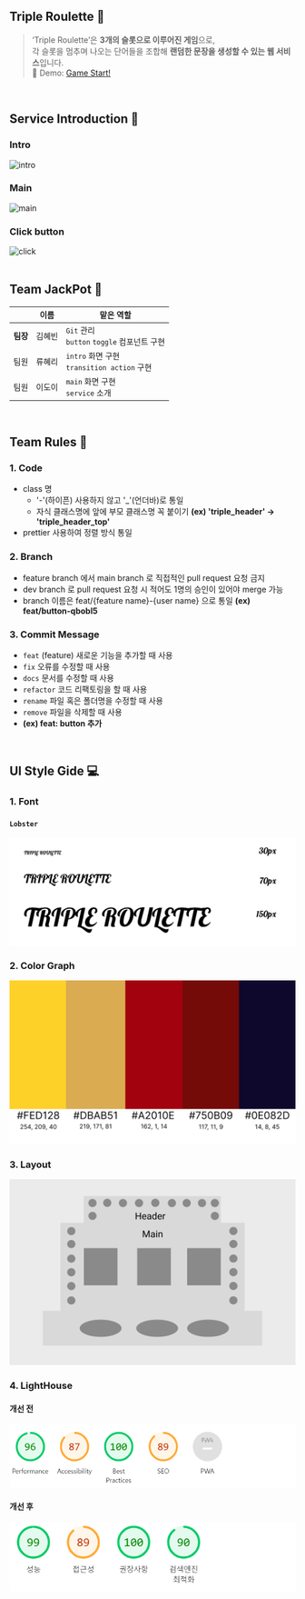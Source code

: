 ## Triple Roulette 🎰
> ‘Triple Roulette’은 **3개의 슬롯으로 이루어진 게임**으로, <br />
각 슬롯을 멈추며 나오는 단어들을 조합해 **랜덤한 문장을 생성할 수 있는 웹 서비스**입니다.<br />
🔗 Demo: [Game Start!](https://woorifisa-service-dev-3rd.github.io/frontend-1st-triple_roulette/)
<br />

## Service Introduction 👀
### Intro
![intro](./gif/intro.gif)
### Main
![main](./gif/main.gif)
### Click button
![click](./gif/button.gif)
<br /><br />

## Team JackPot 👥
| | 이름 | 맡은 역할 |
| --- | --- | --- |
| **팀장** | 김혜빈 | `Git` 관리<br/>`button` `toggle` 컴포넌트 구현 |
| 팀원 | 류혜리 | `intro` 화면 구현 <br/>`transition action` 구현 |
| 팀원 | 이도이 | `main` 화면 구현 <br/>`service` 소개 |
<br />

## Team Rules 💬
### 1. Code
- class 명
  - '-'(하이픈) 사용하지 않고 '_'(언더바)로 통일
  - 자식 클래스명에 앞에 부모 클래스명 꼭 붙이기 **(ex) 'triple_header' -> 'triple_header_top'**
- prettier 사용하여 정렬 방식 통일
### 2. Branch
- feature branch 에서 main branch 로 직접적인 pull request 요청 금지
- dev branch 로 pull request 요청 시 적어도 1명의 승인이 있어야 merge 가능
- branch 이름은 feat/{feature name}-{user name} 으로 통일 **(ex) feat/button-qbobl5**
### 3. Commit Message
* `feat` (feature) 새로운 기능을 추가할 때 사용
* `fix` 오류를 수정할 때 사용
* `docs` 문서를 수정할 때 사용
* `refactor` 코드 리팩토링을 할 때 사용
* `rename` 파일 혹은 폴더명을 수정할 때 사용
* `remove` 파일을 삭제할 때 사용
* **(ex) feat: button 추가**
<br />

## UI Style Gide 💻
### 1. Font
#### `Lobster`
![font](./gif/font.png)
### 2. Color Graph
![color](./gif/color.png)
### 3. Layout
![layout](./gif/layout.png)
### 4. LightHouse
#### 개선 전
![before](./gif/before.png)
#### 개선 후
![after](./gif/after.PNG)

